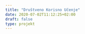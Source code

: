 ```yaml
---
title: "Društveno Korisno Učenje"
date: 2020-07-02T11:12:25+02:00
draft: false
type: projekt
---
```


